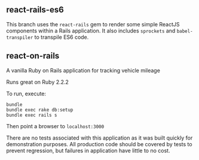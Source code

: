 ## react-rails-es6

This branch uses the `react-rails` gem to render some simple ReactJS components within a Rails application. It also includes `sprockets` and `babel-transpiler` to transpile ES6 code.

## react-on-rails
A vanilla Ruby on Rails application for tracking vehicle mileage

Runs great on Ruby 2.2.2

To run, execute:
```
bundle
bundle exec rake db:setup
bundle exec rails s
```

Then point a browser to `localhost:3000`

There are no tests associated with this application as it was built quickly for demonstration purposes. All production code should be covered by tests to prevent regression, but failures in application have little to no cost.
